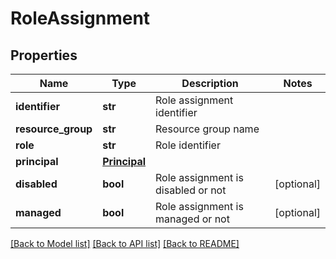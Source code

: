 # RoleAssignment

## Properties
Name | Type | Description | Notes
------------ | ------------- | ------------- | -------------
**identifier** | **str** | Role assignment identifier | 
**resource_group** | **str** | Resource group name | 
**role** | **str** | Role identifier | 
**principal** | [**Principal**](Principal.md) |  | 
**disabled** | **bool** | Role assignment is disabled or not | [optional] 
**managed** | **bool** | Role assignment is managed or not | [optional] 

[[Back to Model list]](../README.md#documentation-for-models) [[Back to API list]](../README.md#documentation-for-api-endpoints) [[Back to README]](../README.md)

